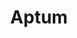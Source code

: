 ---
blog: https://aptum.com/blog
linkedin: https://linkedin.com/company/aptum/about
logohandle: aptum
sort: aptum
title: Aptum
twitter: https://x.com/AptumTech
website: https://aptum.com/
---